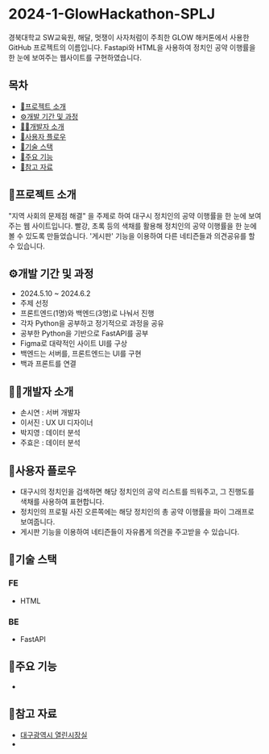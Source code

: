 # 2024-1-GlowHackathon-SPLJ
 경북대학교 SW교육원, 해달, 멋쟁이 사자처럼이 주최한 GLOW 해커톤에서 사용한 GitHub 프로젝트의 이름입니다. Fastapi와 HTML을 사용하여 정치인 공약 이행률을 한 눈에 보여주는 웹사이트를 구현하였습니다.

## 목차
 + [📑프로젝트 소개](https://github.com/looosemycoool/2024-1-GlowHackathon-SPLJ/edit/main/README.md#%ED%94%84%EB%A1%9C%EC%A0%9D%ED%8A%B8-%EC%86%8C%EA%B0%9C)
 + [⚙️개발 기간 및 과정](https://github.com/looosemycoool/2024-1-GlowHackathon-SPLJ/edit/main/README.md#%EF%B8%8F%EA%B0%9C%EB%B0%9C-%EA%B8%B0%EA%B0%84-%EB%B0%8F-%EA%B3%BC%EC%A0%95)
 + [👩‍💻개발자 소개](https://github.com/looosemycoool/2024-1-GlowHackathon-SPLJ/edit/main/README.md#%EA%B0%9C%EB%B0%9C%EC%9E%90-%EC%86%8C%EA%B0%9C)
 + [🔑사용자 플로우](https://github.com/looosemycoool/2024-1-GlowHackathon-SPLJ/edit/main/README.md#%EC%A3%BC%EC%9A%94-%EA%B8%B0%EB%8A%A5)
 + [🔧기술 스택](https://github.com/looosemycoool/2024-1-GlowHackathon-SPLJ/edit/main/README.md#%EA%B8%B0%EC%88%A0-%EC%8A%A4%ED%83%9D)
 + [📌주요 기능](https://github.com/looosemycoool/2024-1-GlowHackathon-SPLJ/edit/main/README.md#%EC%A3%BC%EC%9A%94-%EA%B8%B0%EB%8A%A5)
 + [🔗참고 자료](https://github.com/looosemycoool/2024-1-GlowHackathon-SPLJ/edit/main/README.md#%EC%B0%B8%EA%B3%A0-%EC%9E%90%EB%A3%8C)

## 📑프로젝트 소개
 "지역 사회의 문제점 해결" 을 주제로 하여 대구시 정치인의 공약 이행률을 한 눈에 보여주는 웹 사이트입니다. 빨강, 초록 등의 색채를 활용해 정치인의 공약 이행률을 한 눈에 볼 수 있도록 만들었습니다. '게시판' 기능을 이용하여 다른 네티즌들과 의견공유를 할 수 있습니다.

## ⚙️개발 기간 및 과정
 + 2024.5.10 ~ 2024.6.2
 + 주제 선정
 + 프론트엔드(1명)와 백엔드(3명)로 나눠서 진행
 + 각자 Python을 공부하고 정기적으로 과정을 공유
 + 공부한 Python을 기반으로 FastAPI를 공부
 + Figma로 대략적인 사이트 UI를 구상
 + 백엔드는 서버를, 프론트엔드는 UI를 구현
 + 백과 프론트를 연결

## 👩‍💻개발자 소개
 + 손시연 : 서버 개발자
 + 이서진 : UX UI 디자이너
 + 박지영 : 데이터 분석
 + 주효은 : 데이터 분석

## 🔑사용자 플로우
 + 대구시의 정치인을 검색하면 해당 정치인의 공약 리스트를 띄워주고, 그 진행도를 색채를 사용하여 표현합니다. 
 + 정치인의 프로필 사진 오른쪽에는 해당 정치인의 총 공약 이행률을 파이 그래프로 보여줍니다.
 + 게시판 기능을 이용하여 네티즌들이 자유롭게 의견을 주고받을 수 있습니다.

## 🔧기술 스택
### FE
 + HTML
### BE
 + FastAPI

## 📌주요 기능
 + 

## 🔗참고 자료
 + [대구광역시 열린시장실](https://mayor.daegu.go.kr/index.do;jsessionid=7EE7A7173FAF3DE0D95BCF66DF364EE5.tomcat6?menu_id=00938975&servletPath=%2Findex.do)
 + 
